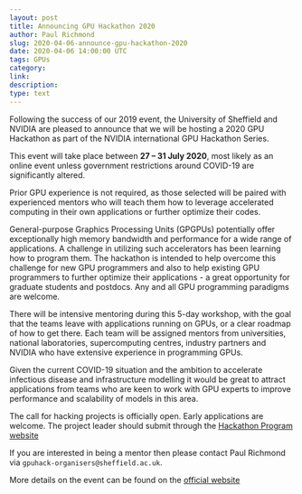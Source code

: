 ```yaml
---
layout: post
title: Announcing GPU Hackathon 2020
author: Paul Richmond
slug: 2020-04-06-announce-gpu-hackathon-2020
date: 2020-04-06 14:00:00 UTC
tags: GPUs
category:
link:
description:
type: text
---
```


Following the success of our 2019 event,
the University of Sheffield and NVIDIA are pleased to announce that we will be hosting a 2020 GPU Hackathon
as part of the NVIDIA international GPU Hackathon Series.

This event will take place between **27 – 31 July 2020**,
most likely as an online event unless government restrictions around COVID-19 are significantly altered.

Prior GPU experience is not required,
as those selected will be paired with experienced mentors who will teach them how to
leverage accelerated computing in their own applications or further optimize their codes.

General-purpose Graphics Processing Units (GPGPUs) potentially offer exceptionally high memory bandwidth and performance for a wide range of applications.
A challenge in utilizing such accelerators has been learning how to program them.
The hackathon is intended to help overcome this challenge for new GPU programmers and also
to help existing GPU programmers to further optimize their applications -
a great opportunity for graduate students and postdocs.
Any and all GPU programming paradigms are welcome.

There will be intensive mentoring during this 5-day workshop,
with the goal that the teams leave with applications running on GPUs,
or a clear roadmap of how to get there.
Each team will be assigned mentors from
universities,
national laboratories,
supercomputing centres,
industry partners and 
NVIDIA who have extensive experience in programming GPUs.

Given the current COVID-19 situation and the ambition to accelerate infectious disease and infrastructure modelling
it would be great to attract applications from teams who are keen to work with GPU experts to
improve performance and scalability of models in this area.

The call for hacking projects is officially open. Early applications are welcome.
The project leader should submit through the [Hackathon Program website](https://www.gpuhackathons.org/form/register?hackathon_which_event=226)

If you are interested in being a mentor then please contact Paul Richmond via `gpuhack-organisers@sheffield.ac.uk`.

More details on the event can be found on the [official website](https://gpuhack.shef.ac.uk)
